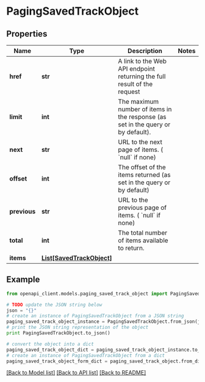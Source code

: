 # PagingSavedTrackObject


## Properties
Name | Type | Description | Notes
------------ | ------------- | ------------- | -------------
**href** | **str** | A link to the Web API endpoint returning the full result of the request  | 
**limit** | **int** | The maximum number of items in the response (as set in the query or by default).  | 
**next** | **str** | URL to the next page of items. ( &#x60;null&#x60; if none)  | 
**offset** | **int** | The offset of the items returned (as set in the query or by default)  | 
**previous** | **str** | URL to the previous page of items. ( &#x60;null&#x60; if none)  | 
**total** | **int** | The total number of items available to return.  | 
**items** | [**List[SavedTrackObject]**](SavedTrackObject.md) |  | 

## Example

```python
from openapi_client.models.paging_saved_track_object import PagingSavedTrackObject

# TODO update the JSON string below
json = "{}"
# create an instance of PagingSavedTrackObject from a JSON string
paging_saved_track_object_instance = PagingSavedTrackObject.from_json(json)
# print the JSON string representation of the object
print PagingSavedTrackObject.to_json()

# convert the object into a dict
paging_saved_track_object_dict = paging_saved_track_object_instance.to_dict()
# create an instance of PagingSavedTrackObject from a dict
paging_saved_track_object_form_dict = paging_saved_track_object.from_dict(paging_saved_track_object_dict)
```
[[Back to Model list]](../README.md#documentation-for-models) [[Back to API list]](../README.md#documentation-for-api-endpoints) [[Back to README]](../README.md)


